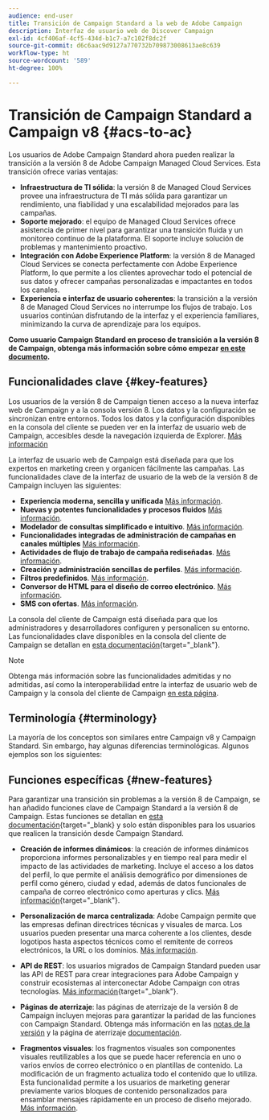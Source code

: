 ```yaml
---
audience: end-user
title: Transición de Campaign Standard a la web de Adobe Campaign
description: Interfaz de usuario web de Discover Campaign
exl-id: 4cf406af-4cf5-434d-b1c7-a7c102f8dc2f
source-git-commit: d6c6aac9d9127a770732b709873008613ae8c639
workflow-type: ht
source-wordcount: '589'
ht-degree: 100%

---
```


# Transición de Campaign Standard a Campaign v8 {#acs-to-ac}

Los usuarios de Adobe Campaign Standard ahora pueden realizar la transición a la versión 8 de Adobe Campaign Managed Cloud Services. Esta transición ofrece varias ventajas:

* **Infraestructura de TI sólida**: la versión 8 de Managed Cloud Services provee una infraestructura de TI más sólida para garantizar un rendimiento, una fiabilidad y una escalabilidad mejorados para las campañas.
* **Soporte mejorado**: el equipo de Managed Cloud Services ofrece asistencia de primer nivel para garantizar una transición fluida y un monitoreo continuo de la plataforma. El soporte incluye solución de problemas y mantenimiento proactivo.
* **Integración con Adobe Experience Platform**: la versión 8 de Managed Cloud Services se conecta perfectamente con Adobe Experience Platform, lo que permite a los clientes aprovechar todo el potencial de sus datos y ofrecer campañas personalizadas e impactantes en todos los canales.
* **Experiencia e interfaz de usuario coherentes**: la transición a la versión 8 de Managed Cloud Services no interrumpe los flujos de trabajo. Los usuarios continúan disfrutando de la interfaz y el experiencia familiares, minimizando la curva de aprendizaje para los equipos.

**Como usuario Campaign Standard en proceso de transición a la versión 8 de Campaign, obtenga más información sobre cómo empezar [en este documento](../../adoption/home.md).**

<!--
As a Campaign Standard user, we now offer you a way to migrate to Adobe Campaign v8. You will benefit from both the new Campaign Web interface and the v8 console.
-->

## Funcionalidades clave {#key-features}

Los usuarios de la versión 8 de Campaign tienen acceso a la nueva interfaz web de Campaign y a la consola versión 8. Los datos y la configuración se sincronizan entre entornos. Todos los datos y la configuración disponibles en la consola del cliente se pueden ver en la interfaz de usuario web de Campaign, accesibles desde la navegación izquierda de Explorer. [Más información](../get-started/user-interface.md#user-interface-explorer)

La interfaz de usuario web de Campaign está diseñada para que los expertos en marketing creen y organicen fácilmente las campañas. Las funcionalidades clave de la interfaz de usuario de la web de la versión 8 de Campaign incluyen las siguientes:

* **Experiencia moderna, sencilla y unificada** [Más información](../get-started/connect-to-campaign.md).
* **Nuevas y potentes funcionalidades y procesos fluidos** [Más información](../get-started/user-interface.md).
* **Modelador de consultas simplificado e intuitivo**. [Más información](../query/query-modeler-overview.md).
* **Funcionalidades integradas de administración de campañas en canales múltiples** [Más información](../msg/gs-messages.md).
* **Actividades de flujo de trabajo de campaña rediseñadas**. [Más información](../workflows/gs-workflows.md).
* **Creación y administración sencillas de perfiles**. [Más información](../audience/about-recipients.md).
* **Filtros predefinidos**. [Más información](../get-started/predefined-filters.md).
* **Conversor de HTML para el diseño de correo electrónico**. [Más información](../email/existing-content.md).
* **SMS con ofertas**. [Más información](../msg/offers.md).

La consola del cliente de Campaign está diseñada para que los administradores y desarrolladores configuren y personalicen su entorno. Las funcionalidades clave disponibles en la consola del cliente de Campaign se detallan en [esta documentación](https://experienceleague.adobe.com/es/docs/campaign/campaign-v8/new/whats-new){target="_blank"}.

>[!NOTE]
>
>Obtenga más información sobre las funcionalidades admitidas y no admitidas, así como la interoperabilidad entre la interfaz de usuario web de Campaign y la consola del cliente de Campaign [en esta página](../get-started/capability-matrix.md).

## Terminología {#terminology}

La mayoría de los conceptos son similares entre Campaign v8 y Campaign Standard. Sin embargo, hay algunas diferencias terminológicas. Algunos ejemplos son los siguientes:

<!--
* Profiles are **Recipients** in the console. [Learn more](../audience/gs-audiences-recipients.md).
* Test profiles are **Seed addresses**. [Learn more](../preview-test/test-deliveries.md).
* The delivery preparation is the **Delivery analysis**. [Learn more](../monitor/prepare-send.md).
* Audiences are **Lists**. [Learn more](../audience/gs-audiences-recipients.md).
-->

<!--
* Custom resources are **Schemas**
* Messages are referred to as **Deliveries**
* Roles are configured with **Named Rights**
* Security Groups are **Operator Groups**
* Organizational units are managed through **Folder Permissions**
* Product users are **Operators** in the client console
* Delivery preparation is the **Delivery analysis** in the client console
-->

## Funciones específicas {#new-features}

Para garantizar una transición sin problemas a la versión 8 de Campaign, se han añadido funciones clave de Campaign Standard a la versión 8 de Campaign. Estas funciones se detallan en [esta documentación](https://experienceleague.adobe.com/docs/experience-cloud/campaign/campaign-standard-migration-home.html?lang=es){target=&quot;_blank} y solo están disponibles para los usuarios que realicen la transición desde Campaign Standard.

* **Creación de informes dinámicos**: la creación de informes dinámicos proporciona informes personalizables y en tiempo real para medir el impacto de las actividades de marketing. Incluye el acceso a los datos del perfil, lo que permite el análisis demográfico por dimensiones de perfil como género, ciudad y edad, además de datos funcionales de campaña de correo electrónico como aperturas y clics. [Más información](https://experienceleague.adobe.com/docs/experience-cloud/campaign/reporting/get-started-reporting.html?lang=es){target="_blank"}.

* **Personalización de marca centralizada**: Adobe Campaign permite que las empresas definan directrices técnicas y visuales de marca. Los usuarios pueden presentar una marca coherente a los clientes, desde logotipos hasta aspectos técnicos como el remitente de correos electrónicos, la URL o los dominios. [Más información](https://experienceleague.adobe.com/docs/experience-cloud/campaign/branding/branding-gs.html?lang=es).

* **API de REST**: los usuarios migrados de Campaign Standard pueden usar las API de REST para crear integraciones para Adobe Campaign y construir ecosistemas al interconectar Adobe Campaign con otras tecnologías. [Más información](https://experienceleague.adobe.com/docs/experience-cloud/campaign/apis/get-started-apis.html?lang=es){target="_blank"}.

* **Páginas de aterrizaje**: las páginas de aterrizaje de la versión 8 de Campaign incluyen mejoras para garantizar la paridad de las funciones con Campaign Standard. Obtenga más información en las [notas de la versión](../rn/release-notes.md#new-24-4) y la página de aterrizaje [documentación](../landing-pages/get-started-lp.md).

* **Fragmentos visuales**: los fragmentos visuales son componentes visuales reutilizables a los que se puede hacer referencia en uno o varios envíos de correo electrónico o en plantillas de contenido. La modificación de un fragmento actualiza todo el contenido que lo utiliza. Esta funcionalidad permite a los usuarios de marketing generar previamente varios bloques de contenido personalizados para ensamblar mensajes rápidamente en un proceso de diseño mejorado. [Más información](../content/use-visual-fragments.md).

<!--
* Delivery Alerting: In addition to viewing notifications directly in Campaign, Adobe Campaign also provides an email alerting system to trigger email alerts to users or external stakeholders of important system activities. Create, manage, and receive customizable alerts and dashboards to keep track of delivery successes or failures. Adobe Campaign Delivery Alerting boosts efficiency by keeping all involved Adobe Campaign users in a company automatically informed about the delivery execution status, via email and dashboard. 

* Landing Pages: Landing pages are web forms that can be used to capture information on your audiences, offer subscriptions to a service, display data and grow your database. Landing pages can also be used for acquiring or updating existing profiles, and to set up a double opt-in mechanism, allowing you to protect the platform from wrong or invalid email addresses, or spambots. [Learn more](../landing-pages/get-started-lp.md)
-->